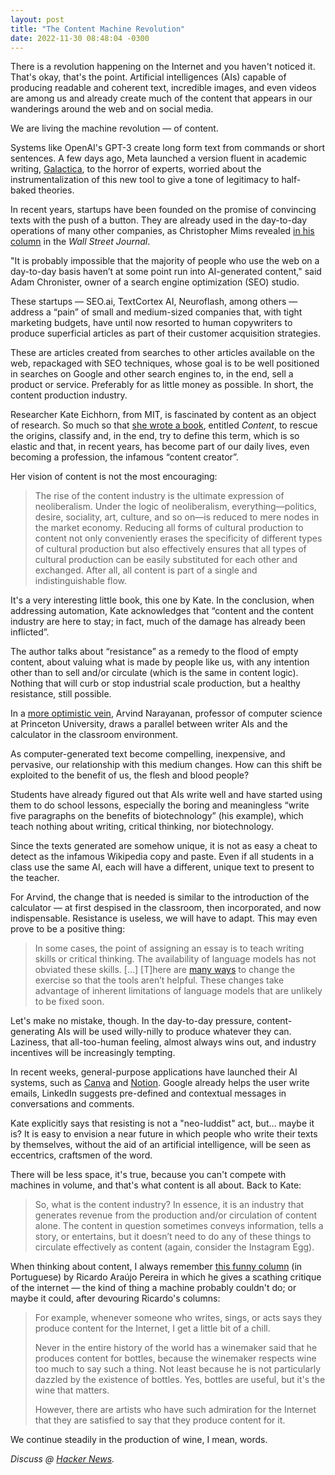 ```yaml
---
layout: post
title: "The Content Machine Revolution"
date: 2022-11-30 08:48:04 -0300
---
```

There is a revolution happening on the Internet and you haven't noticed it. That's okay, that's the point. Artificial intelligences (AIs) capable of producing readable and coherent text, incredible images, and even videos are among us and already create much of the content that appears in our wanderings around the web and on social media.

We are living the machine revolution — of content.

Systems like OpenAI's GPT-3 create long form text from commands or short sentences. A few days ago, Meta launched a version fluent in academic writing, [Galactica](https://nucleo.jor.br/curtas/2022-11-17-meta-galactica-paper/), to the horror of experts, worried about the instrumentalization of this new tool to give a tone of legitimacy to half-baked theories.

In recent years, startups have been founded on the promise of convincing texts with the push of a button. They are already used in the day-to-day operations of many other companies, as Christopher Mims revealed [in his column](https://www.wsj.com/articles/can-you-tell-whether-this-headline-was-written-by-a-robot-11668204880?mod=djemalertNEWS) in the _Wall Street Journal_.

"It is probably impossible that the majority of people who use the web on a day-to-day basis haven’t at some point run into AI-generated content," said Adam Chronister, owner of a search engine optimization (SEO) studio.

These startups — SEO.ai, TextCortex AI, Neuroflash, among others — address a “pain” of small and medium-sized companies that, with tight marketing budgets, have until now resorted to human copywriters to produce superficial articles as part of their customer acquisition strategies.

These are articles created from searches to other articles available on the web, repackaged with SEO techniques, whose goal is to be well positioned in searches on Google and other search engines to, in the end, sell a product or service. Preferably for as little money as possible. In short, the content production industry.

Researcher Kate Eichhorn, from MIT, is fascinated by content as an object of research. So much so that [she wrote a book](https://mitpress.mit.edu/9780262543286/content/), entitled _Content_, to rescue the origins, classify and, in the end, try to define this term, which is so elastic and that, in recent years, has become part of our daily lives, even becoming a profession, the infamous “content creator”.

Her vision of content is not the most encouraging:

>The rise of the content industry is the ultimate expression of neoliberalism. Under the logic of neoliberalism, everything—politics, desire, sociality, art, culture, and so on—is reduced to mere nodes in the market economy. Reducing all forms of cultural production to content not only conveniently erases the specificity of different types of cultural production but also effectively ensures that all types of cultural production can be easily substituted for each other and exchanged. After all, all content is part of a single and indistinguishable flow.

It's a very interesting little book, this one by Kate. In the conclusion, when addressing automation, Kate acknowledges that “content and the content industry are here to stay; in fact, much of the damage has already been inflicted”.

The author talks about “resistance” as a remedy to the flood of empty content, about valuing what is made by people like us, with any intention other than to sell and/or circulate (which is the same in content logic). Nothing that will curb or stop industrial scale production, but a healthy resistance, still possible.

In a [more optimistic vein](https://aisnakeoil.substack.com/p/students-are-acing-their-homework), Arvind Narayanan, professor of computer science at Princeton University, draws a parallel between writer AIs and the calculator in the classroom environment.

As computer-generated text become compelling, inexpensive, and pervasive, our relationship with this medium changes. How can this shift be exploited to the benefit of us, the flesh and blood people?

Students have already figured out that AIs write well and have started using them to do school lessons, especially the boring and meaningless “write five paragraphs on the benefits of biotechnology” (his example), which teach nothing about writing, critical thinking, nor biotechnology.

Since the texts generated are somehow unique, it is not as easy a cheat to detect as the infamous Wikipedia copy and paste. Even if all students in a class use the same AI, each will have a different, unique text to present to the teacher.

For Arvind, the change that is needed is similar to the introduction of the calculator — at first despised in the classroom, then incorporated, and now indispensable. Resistance is useless, we will have to adapt. This may even prove to be a positive thing:

>In some cases, the point of assigning an essay is to teach writing skills or critical thinking. The availability of language models has not obviated these skills. […] [T]here are [many ways](https://twitter.com/pardoguerra/status/1582011995313737728) to change the exercise so that the tools aren’t helpful. These changes take advantage of inherent limitations of language models that are unlikely to be fixed soon.

Let's make no mistake, though. In the day-to-day pressure, content-generating AIs will be used willy-nilly to produce whatever they can. Laziness, that all-too-human feeling, almost always wins out, and industry incentives will be increasingly tempting.

In recent weeks, general-purpose applications have launched their AI systems, such as [Canva](https://www.canva.com/features/ai-image-generator/?text-to-image) and [Notion](https://www.notion.so/ai). Google already helps the user write emails, LinkedIn suggests pre-defined and contextual messages in conversations and comments.

Kate explicitly says that resisting is not a "neo-luddist" act, but… maybe it is? It is easy to envision a near future in which people who write their texts by themselves, without the aid of an artificial intelligence, will be seen as eccentrics, craftsmen of the word.

There will be less space, it's true, because you can't compete with machines in volume, and that's what content is all about. Back to Kate:

>So, what is the content industry? In essence, it is an industry that generates revenue from the production and/or circulation of content alone. The content in question sometimes conveys information, tells a story, or entertains, but it doesn’t need to do any of these things to circulate effectively as content (again, consider the Instagram Egg).

When thinking about content, I always remember [this funny column](https://www1.folha.uol.com.br/colunas/ricardo-araujo-pereira/2019/04/tudo-se-admite-a-internet.shtml) (in Portuguese) by Ricardo Araújo Pereira in which he gives a scathing critique of the internet — the kind of thing a machine probably couldn't do; or maybe it could, after devouring Ricardo's columns:

>For example, whenever someone who writes, sings, or acts says they produce content for the Internet, I get a little bit of a chill.
>
>Never in the entire history of the world has a winemaker said that he produces content for bottles, because the winemaker respects wine too much to say such a thing. Not least because he is not particularly dazzled by the existence of bottles. Yes, bottles are useful, but it's the wine that matters.
>
>However, there are artists who have such admiration for the Internet that they are satisfied to say that they produce content for it.

We continue steadily in the production of wine, I mean, words.

_Discuss @ [Hacker News](https://news.ycombinator.com/item?id=33799479)._